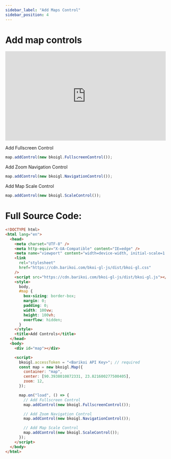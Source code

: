 ```yaml
---
sidebar_label: "Add Maps Control"
sidebar_position: 4
---
```


<head>
  <title>Barikoi Documentation</title>
</head>

# Add map controls

<iframe
src="http://barikoi.com:8080/add-controls" width="100%" height="280px" frameborder="0" style={{border: "1px solid black"}} allowfullscreen></iframe>

Add Fullscreen Control

```js
map.addControl(new bkoigl.FullscreenControl());
```

Add Zoom Navigation Control

```js
map.addControl(new bkoigl.NavigationControl());
```

Add Map Scale Control

```js
map.addControl(new bkoigl.ScaleControl());
```

# Full Source Code:

```html
<!DOCTYPE html>
<html lang="en">
  <head>
    <meta charset="UTF-8" />
    <meta http-equiv="X-UA-Compatible" content="IE=edge" />
    <meta name="viewport" content="width=device-width, initial-scale=1.0" />
    <link
      rel="stylesheet"
      href="https://cdn.barikoi.com/bkoi-gl-js/dist/bkoi-gl.css"
    />
    <script src="https://cdn.barikoi.com/bkoi-gl-js/dist/bkoi-gl.js"></script>
    <style>
      body,
      #map {
        box-sizing: border-box;
        margin: 0;
        padding: 0;
        width: 100vw;
        height: 100vh;
        overflow: hidden;
      }
    </style>
    <title>Add Controls</title>
  </head>
  <body>
    <div id="map"></div>

    <script>
      bkoigl.accessToken = "<Barikoi API Key>"; // required
      const map = new bkoigl.Map({
        container: "map",
        center: [90.3938010872331, 23.821600277500405],
        zoom: 12,
      });

      map.on("load", () => {
        // Add Fullscreen Control
        map.addControl(new bkoigl.FullscreenControl());

        // Add Zoom Navigation Control
        map.addControl(new bkoigl.NavigationControl());

        // Add Map Scale Control
        map.addControl(new bkoigl.ScaleControl());
      });
    </script>
  </body>
</html>
```
